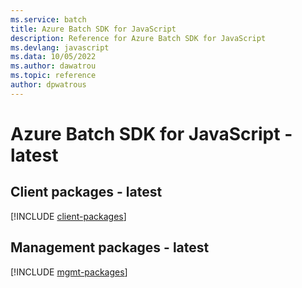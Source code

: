 ```yaml
---
ms.service: batch
title: Azure Batch SDK for JavaScript
description: Reference for Azure Batch SDK for JavaScript
ms.devlang: javascript
ms.data: 10/05/2022
ms.author: dawatrou
ms.topic: reference
author: dpwatrous
---
```

# Azure Batch SDK for JavaScript - latest

## Client packages - latest
[!INCLUDE [client-packages](batch-client-index.md)]
## Management packages - latest
[!INCLUDE [mgmt-packages](batch-mgmt-index.md)]